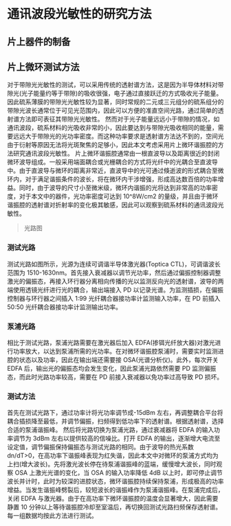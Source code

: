 # 通讯波段光敏性的研究方法

## 片上器件的制备

## 片上微环测试方法

对于带隙光光敏性的测试，可以采用传统的透射谱方法，这是因为半导体材料对带隙光(光子能量约等于带隙)的吸收很强，电子通过直接跃迁的方式吸收光子能量。因此硫系薄膜的带隙光光敏性较为显著，同时常规的二元或三元组分的硫系组分的带隙光波长通常位于可见光范围内，因此可以方便的准直空间光路，通过简单的透射谱方法即可表征其带隙光光敏性。
然而对于光子能量远远小于带隙的情况，如通讯波段，硫系材料的光吸收非常的小，因此要达到与带隙光吸收相同的能量，需要远远大于带隙光的光功率密度。而这种功率要求是透射谱方法达不到的，空间光由于衍射等原因无法将光斑聚焦的足够小，因此本文考虑采用片上微环谐振腔的方法研究通讯波段光敏性。
片上微环谐振腔通常由一根直波导以及距离很近的封闭微环波导组成。一般采用端面耦合或光栅耦合的方式将光纤中的光耦合至直波导中。由于直波导与微环的距离非常近，直波导中的光可通过倏逝波的形式耦合至微环内，对于满足谐振条件的波长，将在微环内干涉增强，形成高达数百倍的功率增益。同时，由于波导的尺寸小至微米级，微环内谐振的光将达到非常高的功率密度，对于本文中的器件，光功率密度可达到 10^8W/cm2 的量级，并且由于微环谐振腔的透射谱对折射率的变化极其敏感，因此可以观察到硫系材料的通讯波段光敏性。

> 光路图

### 测试光路

测试光路如图所示，光源为连续可调谐半导体激光器(Toptica CTL)，可调谐波长范围为 1510-1630nm。首先接入衰减器以调节光功率，然后通过偏振控制器调整激光的偏振态，再接入环行器分离相向传播的光以监测反向光的透射谱，波导的两端使用透镜光纤进行光的耦合，输出端接入 PD 以记录光谱。为监测插损，在偏振控制器与环行器之间插入 1:99 光纤耦合器接功率计监测输入功率，在 PD 前插入 50:50 光纤耦合器接功率计监测输出功率。

### 泵浦光路

相比于测试光路，泵浦光路需要在激光器后加入 EDFA(掺铒光纤放大器)对激光进行功率放大，以达到泵浦所需的光功率。在对微环谐振腔泵浦时，需要实时监测进腔的状态以及功率，因此在输出端还需要接 OSA(光谱分析仪)。此外，每次开关 EDFA 后，输出光的偏振态均会发生变化，因此泵浦光路依然需要 PD 监测偏振态，而此时光路功率较高，需要在 PD 前接入衰减器以免功率过高导致 PD 损坏。

### 测试方法

首先在测试光路下，通过功率计将光功率调节成-15dBm 左右，再调整耦合平台将耦合插损降至最低，并调节偏振，扫频得到低功率下的透射谱。根据透射谱，选择合适的泵浦谐振峰。
然后将光路切换为泵浦光路，通过衰减器将 EDFA 的输入功率调节为 3dBm 左右以提供较高的信噪比。打开 EDFA 的输出，逐渐增大电流至设定值，调节偏振保持偏振态与测试光路的相同。由于波导的热光系数 dn/dT>0，在高功率下谐振峰表现为红失谐，因此本文中对微环的泵浦方式均为上扫(增大波长)。先将激光波长停在待泵浦谐振峰的蓝端，缓慢增大波长，同时观察 OSA 上激光光谱的变化，当 OSA 的输入功率降低 4dB 以上时，即可停止调节波长并计时，此时为较深的进腔状态，微环谐振腔持续保持泵浦，形成极高的功率增益。当发生谐振峰劈裂后，较短波长的谐振峰作为泵浦谐振峰。在泵浦完成后，关闭 EDFA 与激光器。由于在高功率下微环谐振腔的温度会显著增大，因此需要静置 10 分钟以上等待谐振腔冷却至室温后，再切换回测试光路扫频保存透射谱。每一组数据均按此方法进行测试。
